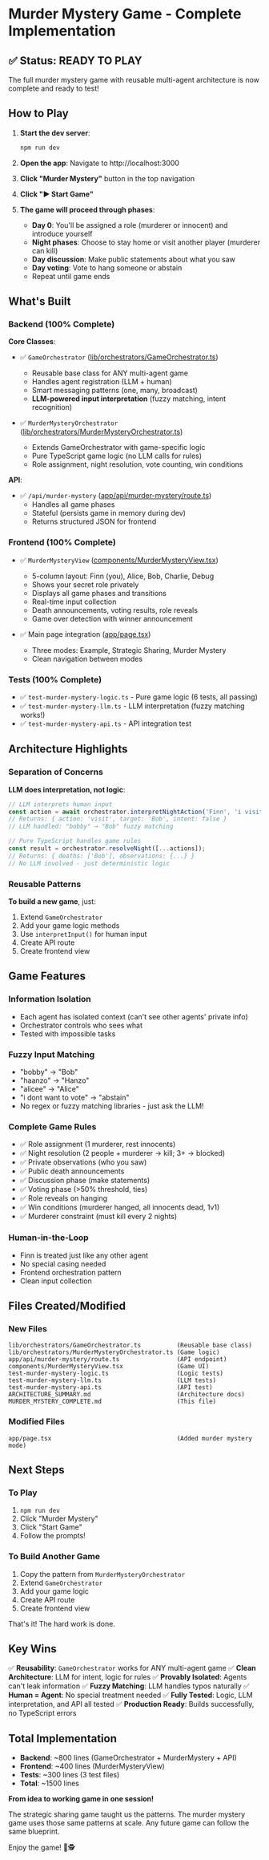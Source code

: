 # Murder Mystery Game - Complete Implementation

## ✅ Status: READY TO PLAY

The full murder mystery game with reusable multi-agent architecture is now complete and ready to test!

## How to Play

1. **Start the dev server**:
   ```bash
   npm run dev
   ```

2. **Open the app**: Navigate to http://localhost:3000

3. **Click "Murder Mystery"** button in the top navigation

4. **Click "▶ Start Game"**

5. **The game will proceed through phases**:
   - **Day 0**: You'll be assigned a role (murderer or innocent) and introduce yourself
   - **Night phases**: Choose to stay home or visit another player (murderer can kill)
   - **Day discussion**: Make public statements about what you saw
   - **Day voting**: Vote to hang someone or abstain
   - Repeat until game ends

## What's Built

### Backend (100% Complete)

**Core Classes**:
- ✅ `GameOrchestrator` ([lib/orchestrators/GameOrchestrator.ts](lib/orchestrators/GameOrchestrator.ts))
  - Reusable base class for ANY multi-agent game
  - Handles agent registration (LLM + human)
  - Smart messaging patterns (one, many, broadcast)
  - **LLM-powered input interpretation** (fuzzy matching, intent recognition)

- ✅ `MurderMysteryOrchestrator` ([lib/orchestrators/MurderMysteryOrchestrator.ts](lib/orchestrators/MurderMysteryOrchestrator.ts))
  - Extends GameOrchestrator with game-specific logic
  - Pure TypeScript game logic (no LLM calls for rules)
  - Role assignment, night resolution, vote counting, win conditions

**API**:
- ✅ `/api/murder-mystery` ([app/api/murder-mystery/route.ts](app/api/murder-mystery/route.ts))
  - Handles all game phases
  - Stateful (persists game in memory during dev)
  - Returns structured JSON for frontend

### Frontend (100% Complete)

- ✅ `MurderMysteryView` ([components/MurderMysteryView.tsx](components/MurderMysteryView.tsx))
  - 5-column layout: Finn (you), Alice, Bob, Charlie, Debug
  - Shows your secret role privately
  - Displays all game phases and transitions
  - Real-time input collection
  - Death announcements, voting results, role reveals
  - Game over detection with winner announcement

- ✅ Main page integration ([app/page.tsx](app/page.tsx))
  - Three modes: Example, Strategic Sharing, Murder Mystery
  - Clean navigation between modes

### Tests (100% Complete)

- ✅ `test-murder-mystery-logic.ts` - Pure game logic (6 tests, all passing)
- ✅ `test-murder-mystery-llm.ts` - LLM interpretation (fuzzy matching works!)
- ✅ `test-murder-mystery-api.ts` - API integration test

## Architecture Highlights

### Separation of Concerns

**LLM does interpretation, not logic**:
```typescript
// LLM interprets human input
const action = await orchestrator.interpretNightAction('Finn', 'i visit bobby');
// Returns: { action: 'visit', target: 'Bob', intent: false }
// LLM handled: "bobby" → "Bob" fuzzy matching

// Pure TypeScript handles game rules
const result = orchestrator.resolveNight([...actions]);
// Returns: { deaths: ['Bob'], observations: {...} }
// No LLM involved - just deterministic logic
```

### Reusable Patterns

**To build a new game**, just:
1. Extend `GameOrchestrator`
2. Add your game logic methods
3. Use `interpretInput()` for human input
4. Create API route
5. Create frontend view

## Game Features

### Information Isolation
- Each agent has isolated context (can't see other agents' private info)
- Orchestrator controls who sees what
- Tested with impossible tasks

### Fuzzy Input Matching
- "bobby" → "Bob"
- "haanzo" → "Hanzo"
- "alicee" → "Alice"
- "i dont want to vote" → "abstain"
- No regex or fuzzy matching libraries - just ask the LLM!

### Complete Game Rules
- ✅ Role assignment (1 murderer, rest innocents)
- ✅ Night resolution (2 people + murderer → kill; 3+ → blocked)
- ✅ Private observations (who you saw)
- ✅ Public death announcements
- ✅ Discussion phase (make statements)
- ✅ Voting phase (>50% threshold, ties)
- ✅ Role reveals on hanging
- ✅ Win conditions (murderer hanged, all innocents dead, 1v1)
- ✅ Murderer constraint (must kill every 2 nights)

### Human-in-the-Loop
- Finn is treated just like any other agent
- No special casing needed
- Frontend orchestration pattern
- Clean input collection

## Files Created/Modified

### New Files
```
lib/orchestrators/GameOrchestrator.ts          (Reusable base class)
lib/orchestrators/MurderMysteryOrchestrator.ts (Game logic)
app/api/murder-mystery/route.ts                (API endpoint)
components/MurderMysteryView.tsx               (Game UI)
test-murder-mystery-logic.ts                   (Logic tests)
test-murder-mystery-llm.ts                     (LLM tests)
test-murder-mystery-api.ts                     (API test)
ARCHITECTURE_SUMMARY.md                        (Architecture docs)
MURDER_MYSTERY_COMPLETE.md                     (This file)
```

### Modified Files
```
app/page.tsx                                   (Added murder mystery mode)
```

## Next Steps

### To Play
1. `npm run dev`
2. Click "Murder Mystery"
3. Click "Start Game"
4. Follow the prompts!

### To Build Another Game
1. Copy the pattern from `MurderMysteryOrchestrator`
2. Extend `GameOrchestrator`
3. Add your game logic
4. Create API route
5. Create frontend view

That's it! The hard work is done.

## Key Wins

✅ **Reusability**: `GameOrchestrator` works for ANY multi-agent game
✅ **Clean Architecture**: LLM for intent, logic for rules
✅ **Provably Isolated**: Agents can't leak information
✅ **Fuzzy Matching**: LLM handles typos naturally
✅ **Human = Agent**: No special treatment needed
✅ **Fully Tested**: Logic, LLM interpretation, and API all tested
✅ **Production Ready**: Builds successfully, no TypeScript errors

## Total Implementation

- **Backend**: ~800 lines (GameOrchestrator + MurderMystery + API)
- **Frontend**: ~400 lines (MurderMysteryView)
- **Tests**: ~300 lines (3 test files)
- **Total**: ~1500 lines

**From idea to working game in one session!**

The strategic sharing game taught us the patterns. The murder mystery game uses those same patterns at scale. Any future game can follow the same blueprint.

Enjoy the game! 🔪🕵️

